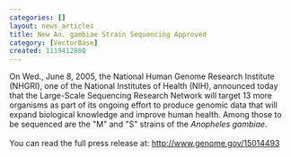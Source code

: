 ```yaml
---
categories: []
layout: news_articles
title: New An. gambiae Strain Sequencing Approved
category: [VectorBase]
created: 1119412800
---
```

On Wed., June 8, 2005, the National Human Genome Research Institute (NHGRI), one of the National Institutes of Health (NIH), announced today that the Large-Scale Sequencing Research Network will target 13 more organisms as part of its ongoing effort to produce genomic data that will expand biological knowledge and improve human health. Among those to be sequenced are the "M" and "S" strains of the <em>Anopheles gambiae</em>. <br/><br/>You can read the full press release at: <a href="http://www.genome.gov/15014493">http://www.genome.gov/15014493</a>
